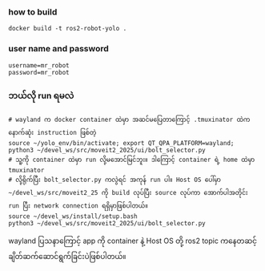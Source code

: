### how to build
```
docker build -t ros2-robot-yolo .
```

### user name and password
```
username=mr_robot
password=mr_robot
```

### ဘယ်လို run ရမလဲ
``` 
# wayland က docker container ထဲမှာ အဆင်မပြေတာကြောင့် .tmuxinator ထဲက နောက်ဆုံး instruction ဖြစ်တဲ့ 
source ~/yolo_env/bin/activate; export QT_QPA_PLATFORM=wayland; python3 ~/devel_ws/src/moveit2_2025/ui/bolt_selector.py
# သူ့ကို container ထဲမှာ run လို့မအောင်မြင်ဘူး။ ဒါကြောင့် container ရဲ့ home ထဲမှာ 
tmuxinator
# လို့ရိုက်ပြီး bolt_selector.py ကလွဲရင် အကုန် run ပါ။ Host OS ပေါ်မှာ ~/devel_ws/src/moveit2_25 ကို build လုပ်ပြီး source လုပ်ကာ အောက်ပါအတိုင်း run ပြီး network connection ရရှိမှာဖြစ်ပါတယ်။
source ~/devel_ws/install/setup.bash
python3 ~/devel_ws/src/moveit2_2025/ui/bolt_selector.py
```

wayland ပြသနာကြောင့် app ကို container နဲ့ Host OS တို့ ros2 topic ကနေတဆင့် ချိတ်ဆက်ဆောင်ရွက်ခြင်းပဲဖြစ်ပါတယ်။
